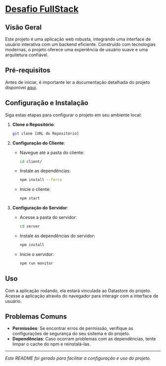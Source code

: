 
# [Desafio FullStack](https://yagoayala.github.io/desafio_fullstack/)

## Visão Geral
Este projeto é uma aplicação web robusta, integrando uma interface de usuário interativa com um backend eficiente. Construído com tecnologias modernas, o projeto oferece uma experiência de usuário suave e uma arquitetura confiável.

## Pré-requisitos
Antes de iniciar, é importante ler a documentação detalhada do projeto disponível [aqui](https://docs.google.com/document/d/1-o-MxRqoiSyp3llrV5k0_8gTWjyEOfKegVp6dXgJCnw/edit?usp=sharing).

## Configuração e Instalação
Siga estas etapas para configurar o projeto em seu ambiente local:

1. **Clone o Repositório**:
   ```bash
   git clone [URL do Repositório]
   ```

2. **Configuração do Cliente**:
   - Navegue até a pasta do cliente:
     ```bash
     cd client/
     ```
   - Instale as dependências:
     ```bash
     npm install --force
     ```
   - Inicie o cliente:
     ```bash
     npm start
     ```

3. **Configuração do Servidor**:
   - Acesse a pasta do servidor:
     ```bash
     cd server
     ```
   - Instale as dependências do servidor:
     ```bash
     npm install
     ```
   - Inicie o servidor:
     ```bash
     npm run monitor
     ```

## Uso
Com a aplicação rodando, ela estará vinculada ao Datastore do projeto. Acesse a aplicação através do navegador para interagir com a interface de usuário.

## Problemas Comuns
- **Permissões**: Se encontrar erros de permissão, verifique as configurações de segurança do seu sistema e do projeto.
- **Dependências**: Caso ocorram problemas com as dependências, tente limpar o cache do npm e reinstalá-las.

---

*Este README foi gerado para facilitar a configuração e uso do projeto.*
